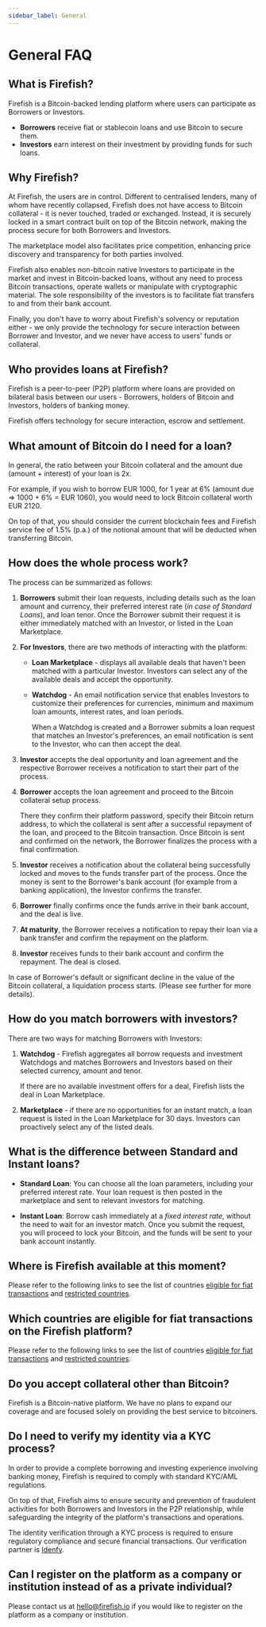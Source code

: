 ```yaml
---
sidebar_label: General
---
```


# General FAQ

## What is Firefish?

Firefish is a Bitcoin-backed lending platform where users can participate as Borrowers or Investors.

- **Borrowers** receive fiat or stablecoin loans and use Bitcoin to secure them.
- **Investors** earn interest on their investment by providing funds for such loans.

## Why Firefish?

At Firefish, the users are in control. Different to centralised lenders, many of whom have recently collapsed, Firefish does not have access to Bitcoin collateral - it is never touched, traded or exchanged. Instead, it is securely locked in a smart contract built on top of the Bitcoin network, making the process secure for both Borrowers and Investors.

The marketplace model also facilitates price competition, enhancing price discovery and transparency for both parties involved.

Firefish also enables non-bitcoin native Investors to participate in the market and invest in Bitcoin-backed loans, without any need to process Bitcoin transactions, operate wallets or manipulate with cryptographic material. The sole responsibility of the investors is to facilitate fiat transfers to and from their bank account.

Finally, you don't have to worry about Firefish's solvency or reputation either - we only provide the technology for secure interaction between Borrower and Investor, and we never have access to users' funds or collateral.

## Who provides loans at Firefish?

Firefish is a peer-to-peer (P2P) platform where loans are provided on bilateral basis between our users - Borrowers, holders of Bitcoin and Investors, holders of banking money.

Firefish offers technology for secure interaction, escrow and settlement.

## What amount of Bitcoin do I need for a loan?

In general, the ratio between your Bitcoin collateral and the amount due (amount + interest) of your loan is 2x.

For example, if you wish to borrow EUR 1000, for 1 year at 6% (amount due ⇒ 1000 + 6% = EUR 1060), you would need to lock Bitcoin collateral worth EUR 2120.

On top of that, you should consider the current blockchain fees and Firefish service fee of 1.5% (p.a.) of the notional amount that will be deducted when transferring Bitcoin.

## How does the whole process work?

The process can be summarized as follows:

1. **Borrowers** submit their loan requests, including details such as the loan amount and currency, their preferred interest rate (*in case of Standard Loans*), and loan tenor. Once the Borrower submit their request it is either immediately matched with an Investor, or listed in the Loan Marketplace.

2. **For Investors**, there are two methods of interacting with the platform:
   - **Loan Marketplace** - displays all available deals that haven't been matched with a particular Investor. Investors can select any of the available deals and accept the opportunity.
   - **Watchdog** - An email notification service that enables Investors to customize their preferences for currencies, minimum and maximum loan amounts, interest rates, and loan periods.

     When a Watchdog is created and a Borrower submits a loan request that matches an Investor's preferences, an email notification is sent to the Investor, who can then accept the deal.

3. **Investor** accepts the deal opportunity and loan agreement and the respective Borrower receives a notification to start their part of the process.

4. **Borrower** accepts the loan agreement and proceed to the Bitcoin collateral setup process.

   There they confirm their platform password, specify their Bitcoin return address, to which the collateral is sent after a successful repayment of the loan, and proceed to the Bitcoin transaction. Once Bitcoin is sent and confirmed on the network, the Borrower finalizes the process with a final confirmation.

5. **Investor** receives a notification about the collateral being successfully locked and moves to the funds transfer part of the process. Once the money is sent to the Borrower's bank account (for example from a banking application), the Investor confirms the transfer.

6. **Borrower** finally confirms once the funds arrive in their bank account, and the deal is live.

7. **At maturity**, the Borrower receives a notification to repay their loan via a bank transfer and confirm the repayment on the platform.

8. **Investor** receives funds to their bank account and confirm the repayment. The deal is closed.

In case of Borrower's default or significant decline in the value of the Bitcoin collateral, a liquidation process starts. (Please see further for more details).

## How do you match borrowers with investors?

There are two ways for matching Borrowers with Investors:

1. **Watchdog** - Firefish aggregates all borrow requests and investment Watchdogs and matches Borrowers and Investors based on their selected currency, amount and tenor.

   If there are no available investment offers for a deal, Firefish lists the deal in Loan Marketplace.

2. **Marketplace** - if there are no opportunities for an instant match, a loan request is listed in the Loan Marketplace for 30 days. Investors can proactively select any of the listed deals.

## What is the difference between Standard and Instant loans?

- **Standard Loan**: You can choose all the loan parameters, including your preferred interest rate. Your loan request is then posted in the marketplace and sent to relevant investors for matching.

- **Instant Loan**: Borrow cash immediately at a *fixed interest rate*, without the need to wait for an investor match. Once you submit the request, you will proceed to lock your Bitcoin, and the funds will be sent to your bank account instantly.

## Where is Firefish available at this moment?

Please refer to the following links to see the list of countries [eligible for fiat transactions](/legal/fiat-supported-countries) and [restricted countries](/legal/ineligible-countries).

## Which countries are eligible for fiat transactions on the Firefish platform?

Please refer to the following links to see the list of countries [eligible for fiat transactions](/legal/fiat-supported-countries) and [restricted countries](/legal/ineligible-countries).

## Do you accept collateral other than Bitcoin?

Firefish is a Bitcoin-native platform. We have no plans to expand our coverage and are focused solely on providing the best service to bitcoiners.

## Do I need to verify my identity via a KYC process?

In order to provide a complete borrowing and investing experience involving banking money, Firefish is required to comply with standard KYC/AML regulations.

On top of that, Firefish aims to ensure security and prevention of fraudulent activities for both Borrowers and Investors in the P2P relationship, while safeguarding the integrity of the platform's transactions and operations.

The identity verification through a KYC process is required to ensure regulatory compliance and secure financial transactions. Our verification partner is [Idenfy](https://idenfy.com).

## Can I register on the platform as a company or institution instead of as a private individual?

Please contact us at [hello@firefish.io](mailto:hello@firefish.io) if you would like to register on the platform as a company or institution.